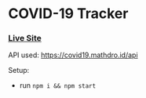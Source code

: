 # COVID-19 Tracker

### [Live Site](https://stately-begonia-7d4715.netlify.app/)

API used: https://covid19.mathdro.id/api

Setup:

- run `npm i && npm start`
